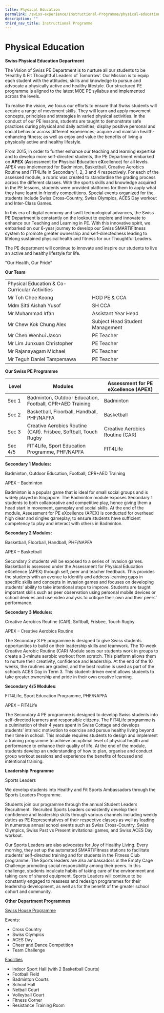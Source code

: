 ```yaml
---
title: Physical Education
permalink: /swiss-experience/Instructional-Programme/physical-education/
description: ""
third_nav_title: Instructional Programme
---
```

# Physical Education

**Swiss Physical Education Department**

The Vision of Swiss PE Department is to nurture all our students to be ‘Healthy & Fit Thoughtful Leaders of Tomorrow’. Our Mission is to equip each student with the attitudes, skills and knowledge to pursue and advocate a physically active and healthy lifestyle. Our structured PE programme is aligned to the latest MOE PE syllabus and implemented across the levels.

To realise the vision, we focus our efforts to ensure that Swiss students will acquire a range of movement skills. They will learn and apply movement concepts, principles and strategies in varied physical activities. In the conduct of our PE lessons, students are taught to demonstrate safe practices during physical and daily activities; display positive personal and social behavior across different experiences; acquire and maintain health-enhancing fitness; as well as enjoy and value the benefits of living a physically active and healthy lifestyle.

From 2015, in order to further enhance our teaching and learning expertise and to develop more self-directed students, the PE Department embarked on <b>APEX</b> (<b>A</b>ssessment for <b>P</b>hysical <b>E</b>ducation e<b>X</b>cellence) for all levels. APEX was implemented for Badminton, Basketball, Creative Aerobics Routine and FIT4Life in Secondary 1, 2, 3 and 4 respectively. For each of the assessed module, a rubric was created to standardise the grading process across the different classes. With the sports skills and knowledge acquired in the PE lessons, students were provided platforms for them to apply what they have learnt in friendly competitions. Special events organized for the students include Swiss Cross-Country, Swiss Olympics, ACES Day workout and Inter-Class Games.

In this era of digital economy and swift technological advances, the Swiss PE Department is constantly on the lookout to explore and innovate to enhance our Teaching and Learning in PE. With this innovative spirit, we embarked on our 6-year journey to develop our Swiss SMARTiFitness system to promote greater ownership and self-directedness leading to lifelong sustained physical health and fitness for our Thoughtful Leaders.

The PE department will continue to innovate and inspire our students to live an active and healthy lifestyle for life.

“Our Health, Our Pride”

**Our Team**

|                               |                                 |
|------------------------------|-----------------------------|
| Physical Education & Co-Curricular Activities |                                 |
| Mr Toh Chee Keong                             | HOD PE & CCA                    |
| Mdm Sitti Aishah Yusof                        | SH CCA                          |
| Mr Muhammad  Irfan                            | Assistant Year Head             |
| Mr Chew Kok Chung Alex                        | Subject Head Student Management |
| Mr Chen Wenhui Jason                          | PE Teacher                      |
| Mr Lim Junxuan Christopher                    | PE Teacher                      |
| Mr Rajanayagam Michael                        | PE Teacher                      |
| Mr Teguh Daniel Tampemawa                     | PE Teacher                      |

**Our Swiss PE Programme**

| Level   | Modules                                                         | Assessment for PE eXcellence (APEX) |
|---------|------------------------|-----------------------|
| Sec 1   | Badminton, Outdoor Education, Football, CPR+AED Training        | Badminton                           |
| Sec 2   | Basketball, Floorball, Handball, PHF/NAPFA                      | Basketball                          |
| Sec 3   | Creative Aerobics Routine (CAR). Frisbee, Softball, Touch Rugby | Creative Aerobics Routine (CAR)     |
| Sec 4/5 | FIT4Life, Sport Education Programme, PHF/NAPFA                  | FIT4Life                            |

**Secondary 1 Modules:**

Badminton, Outdoor Education, Football, CPR+AED Training

APEX – Badminton

Badminton is a popular game that is ideal for small social groups and is widely played in Singapore. The Badminton module exposes Secondary 1 students to both collaborative and competitive play, hence giving them a head start in movement, gameplay and social skills. At the end of the module, Assessment for PE eXcellence (APEX) is conducted for overhead high clear and singles gameplay, to ensure students have sufficient competency to play and interact with others in Badminton.

**Secondary 2 Modules:**

Basketball, Floorball, Handball, PHF/NAPFA

APEX – Basketball

Secondary 2 students will be exposed to a series of invasion games. Basketball is assessed under the Assessment for Physical Education eXcellence (APEX) through self, peer and teacher feedback. This provides the students with an avenue to identify and address learning gaps in specific skills and concepts in invasion games and focuses on developing students’ ability to take intentional steps to improve. Students are taught important skills such as peer observation using personal mobile devices or school devices and use video analysis to critique their own and their peers’ performance. 

**Secondary 3** **Modules:**

Creative Aerobics Routine (CAR), Softball, Frisbee, Touch Rugby 

APEX – Creative Aerobics Routine

The Secondary 3 PE programme is designed to give Swiss students opportunities to build on their leadership skills and teamwork. The 10-week Creative Aerobic Routine (CAR) Module sees our students work in groups to create a 3-minute aerobic workout from scratch. This platform allows them to nurture their creativity, confidence and leadership. At the end of the 10 weeks, the routines are graded, and the best routine is used as part of the schools ACES Day in Term 3. This student-driven event allows students to take greater ownership and pride in their own creative learning.

**Secondary 4/5 Modules:**

FIT4Life, Sport Education Programme, PHF/NAPFA

APEX – FIT4Life

The Secondary 4 PE programme is designed to develop Swiss students into self-directed learners and responsible citizens. The FIT4Life programme is a culmination of their 4 years spent in Swiss Cottage and develops students’ intrinsic motivation to exercise and pursue healthy living beyond their time in school. This module requires students to design and implement a training programme to achieve an optimal level of physical health and performance to enhance their quality of life. At the end of the module, students develop an understanding of how to plan, organise and conduct group workout sessions and experience the benefits of focused and intentional training. 

**Leadership Programme**

Sports Leaders

We develop students into Healthy and Fit Sports Ambassadors through the Sports Leaders Programme.

Students join our programme through the annual Student Leaders Recruitment.  Recruited Sports Leaders consistently develop their confidence and leadership skills through various channels including weekly duties as PE Representatives of their respective classes as well as leading in numerous annual school events such as Swiss Cross-Country, Swiss Olympics, Swiss Past vs Present invitational games, and Swiss ACES Day workout.

Our Sports Leaders are also advocates for Joy of Healthy Living. Every morning, they set up the automated SMARTiFitness stations to facilitate students’ self-directed training and for students in the Fitness Club programme. The Sports leaders are also ambassadors in the Empty Cage Challenge promoting social responsibility among their peers. In this challenge, students inculcate habits of taking care of the environment and taking care of shared equipment. Sports Leaders will continue to be constantly engaged to reassess and redesign programmes for their leadership development, as well as for the benefit of the greater school cohort and community.

**Other Department Programmes** 

<u>Swiss House Programme</u>

Events:

*   Cross Country
*   Swiss Olympics
*   ACES Day
*   Cheer and Dance Competition
*   Team Challenge

<u>Facilities</u>

*   Indoor Sport Hall (with 2 Basketball Courts)
*   Football Field
*   Badminton Courts
*   School Hall
*   Netball Court
*   Volleyball Court
*   Fitness Corner
*   Resistance Training Room